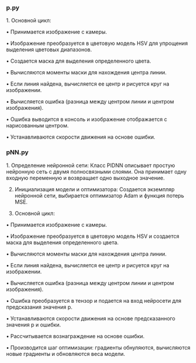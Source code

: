<h3> p.py </h3>
1.  Основной цикл:

   • Принимается изображение с камеры.
   
   • Изображение преобразуется в цветовую модель HSV для упрощения выделения цветовых диапазонов.
   
   • Создается маска для выделения определенного цвета.
   
   • Вычисляются моменты маски для нахождения центра линии.
   
   • Если линия найдена, вычисляется ее центр и рисуется круг на изображении.
   
   • Вычисляется ошибка (разница между центром линии и центром изображения).
   
   • Ошибка выводится в консоль и изображение отображается с нарисованным центром.
   
   • Устанавливаются скорости движения на основе ошибки.

<h3>pNN.py</h3>
1.	Определение нейронной сети: Класс PIDNN описывает простую нейронную сеть с двумя полносвязными слоями. Она принимает одну входную переменную и возвращает одно выходное значение.

2.	Инициализация модели и оптимизатора: Создается экземпляр нейронной сети, выбирается оптимизатор Adam и функция потерь MSE.
   
3.	Основной цикл:
   
   • Принимается изображение с камеры.
   
   • Изображение преобразуется в цветовую модель HSV и создается маска для выделения определенного цвета.
   
   • Вычисляются моменты маски для нахождения центра линии.
   
   • Если линия найдена, вычисляется ее центр и рисуется круг на изображении.
   
   • Вычисляется ошибка (разница между центром линии и центром изображения).
   
   • Ошибка преобразуется в тензор и подается на вход нейросети для предсказания значения p.
   
   • Устанавливаются скорости движения на основе предсказанного значения p и ошибки.
   
   • Рассчитывается вознаграждение на основе ошибки.
   
   • Производится шаг оптимизации: градиенты обнуляются, вычисляются новые градиенты и обновляются веса модели.
